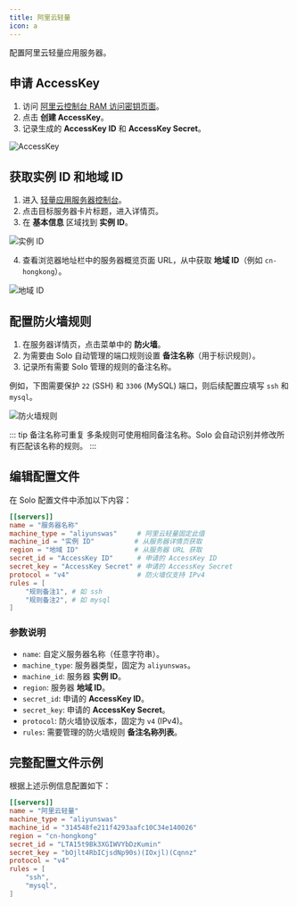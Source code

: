 ```yaml
---
title: 阿里云轻量
icon: a
---
```


配置阿里云轻量应用服务器。

## 申请 AccessKey
1. 访问 [阿里云控制台 RAM 访问密钥页面](https://ram.console.aliyun.com/profile/access-keys)。
2. 点击 **创建 AccessKey**。
3. 记录生成的 **AccessKey ID** 和 **AccessKey Secret**。

![AccessKey](/assets/guide/config/server/aliyun/accesskey.webp)

## 获取实例 ID 和地域 ID
1. 进入 [轻量应用服务器控制台](https://swasnext.console.aliyun.com/servers)。
2. 点击目标服务器卡片标题，进入详情页。
3. 在 **基本信息** 区域找到 **实例 ID**。

![实例 ID](/assets/guide/config/server/aliyun/instanceid.webp)

4. 查看浏览器地址栏中的服务器概览页面 URL，从中获取 **地域 ID**（例如 `cn-hongkong`）。

![地域 ID](/assets/guide/config/server/aliyun/regionid.webp)

## 配置防火墙规则
1. 在服务器详情页，点击菜单中的 **防火墙**。
2. 为需要由 Solo 自动管理的端口规则设置 **备注名称**（用于标识规则）。
3. 记录所有需要 Solo 管理的规则的备注名称。

例如，下图需要保护 `22` (SSH) 和 `3306` (MySQL) 端口，则后续配置应填写 `ssh` 和 `mysql`。

![防火墙规则](/assets/guide/config/server/aliyun/firewallrules.webp)

::: tip 备注名称可重复
多条规则可使用相同备注名称。Solo 会自动识别并修改所有匹配该名称的规则。
:::

## 编辑配置文件
在 Solo 配置文件中添加以下内容：

```toml
[[servers]]
name = "服务器名称"
machine_type = "aliyunswas"     # 阿里云轻量固定此值
machine_id = "实例 ID"          # 从服务器详情页获取
region = "地域 ID"              # 从服务器 URL 获取
secret_id = "AccessKey ID"      # 申请的 AccessKey ID
secret_key = "AccessKey Secret" # 申请的 AccessKey Secret
protocol = "v4"                 # 防火墙仅支持 IPv4
rules = [
    "规则备注1", # 如 ssh
    "规则备注2", # 如 mysql
]
```

### 参数说明
* `name`: 自定义服务器名称（任意字符串）。
* `machine_type`: 服务器类型，固定为 `aliyunswas`。
* `machine_id`: 服务器 **实例 ID**。
* `region`: 服务器 **地域 ID**。
* `secret_id`: 申请的 **AccessKey ID**。
* `secret_key`: 申请的 **AccessKey Secret**。
* `protocol`: 防火墙协议版本，固定为 `v4` (IPv4)。
* `rules`: 需要管理的防火墙规则 **备注名称列表**。

## 完整配置文件示例
根据上述示例信息配置如下：

```toml
[[servers]]
name = "阿里云轻量"
machine_type = "aliyunswas"
machine_id = "314548fe211f4293aafc10C34e140026"
region = "cn-hongkong"
secret_id = "LTA15t9Bk3XGIWVYbDzKumin"
secret_key = "bOjlt4RbICjsdNp90s)(IOxjl)(Cqnnz"
protocol = "v4"
rules = [
    "ssh",
    "mysql",
]
```

